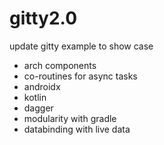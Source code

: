 # gitty2.0

update gitty example to show case
  - arch components
  - co-routines for async tasks
  - androidx
  - kotlin
  - dagger
  - modularity with gradle
  - databinding with live data

  
